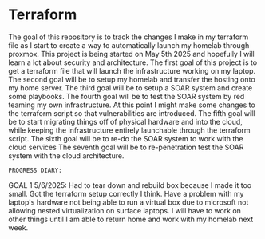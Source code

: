 # Terraform

The goal of this repository is to track the changes I make in my terraform file as I start to create a way to automatically launch my homelab through proxmox. 
This project is being started on May 5th 2025 and hopefully I will learn a lot about security and architecture.
The first goal of this project is to get a terraform file that will launch the infrastructure working on my laptop.
The second goal will be to setup my homelab and transfer the hosting onto my home server.
The third goal will be to setup a SOAR system and create some playbooks.
The fourth goal will be to test the SOAR system by red teaming my own infrastructure. At this point I might make some changes to the terraform script so that vulnerabilities are introduced. 
The fifth goal will be to start migrating things off of physical hardware and into the cloud, while keeping the infrastructure entirely launchable through the terraform script. 
The sixth goal will be to re-do the SOAR system to work with the cloud services
The seventh goal will be to re-penetration test the SOAR system with the cloud architecture. 

    PROGRESS DIARY:
    
GOAL 1
5/6/2025: Had to tear down and rebuild box because I made it too small. Got the terraform setup correctly I think. 
Have a problem with my laptop's hardware not being able to run a virtual box due to microsoft not allowing nested virtualization on surface laptops. I will have to work on other things until I am able to return home and work with my homelab next week. 